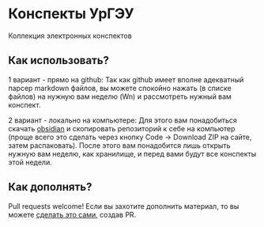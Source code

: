 # Конспекты УрГЭУ

Коллекция электронных конспектов

## Как использовать?

1 вариант - прямо на github:
Так как github имеет вполне адекватный парсер markdown файлов, вы можете спокойно нажать (в списке файлов) на нужную вам неделю (Wn) и рассмотреть нужный вам конспект.

2 вариант - локально на компьютере:
Для этого вам понадобиться скачать [obsidian](https://obsidian.md/) и скопировать репозиторий к себе на компьютер (проще всего это сделать через кнопку Code -> Download ZIP на сайте, затем распаковать).
После этого вам понадобится лишь открыть нужную вам неделю, как хранилище, и перед вами будут все конспекты этой недели.

## Как дополнять?

Pull requests welcome!
Если вы захотите дополнить материал, то вы можете [сделать это сами](https://docs.github.com/en/pull-requests/collaborating-with-pull-requests/proposing-changes-to-your-work-with-pull-requests/creating-a-pull-request), создав PR.

